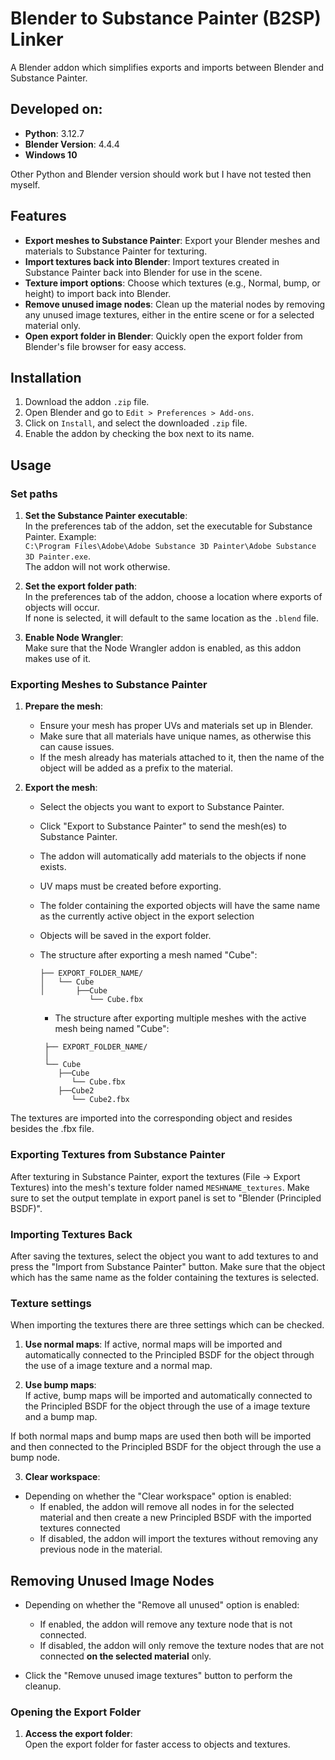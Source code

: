 ﻿# Blender to Substance Painter (B2SP) Linker

A Blender addon which simplifies exports and imports between Blender and Substance Painter.

## Developed on:
- **Python**: 3.12.7  
- **Blender Version**: 4.4.4
- **Windows 10**

Other Python and Blender version should work but I have not tested then myself.


## Features

- **Export meshes to Substance Painter**: Export your Blender meshes and materials to Substance Painter for texturing.
- **Import textures back into Blender**: Import textures created in Substance Painter back into Blender for use in the scene.
- **Texture import options**: Choose which textures (e.g., Normal, bump, or height) to import back into Blender.
- **Remove unused image nodes**: Clean up the material nodes by removing any unused image textures, either in the entire scene or for a selected material only.
- **Open export folder in Blender**: Quickly open the export folder from Blender's file browser for easy access.

## Installation

1. Download the addon `.zip` file.  
2. Open Blender and go to `Edit > Preferences > Add-ons`.  
3. Click on `Install`, and select the downloaded `.zip` file.  
4. Enable the addon by checking the box next to its name.

## Usage

### Set paths

1. **Set the Substance Painter executable**:  
   In the preferences tab of the addon, set the executable for Substance Painter. Example:  
   `C:\Program Files\Adobe\Adobe Substance 3D Painter\Adobe Substance 3D Painter.exe`.  
   The addon will not work otherwise.

2. **Set the export folder path**:  
   In the preferences tab of the addon, choose a location where exports of objects will occur.  
   If none is selected, it will default to the same location as the `.blend` file.

3. **Enable Node Wrangler**:  
   Make sure that the Node Wrangler addon is enabled, as this addon makes use of it.

### Exporting Meshes to Substance Painter

1. **Prepare the mesh**:  
   - Ensure your mesh has proper UVs and materials set up in Blender.  
   - Make sure that all materials have unique names, as otherwise this can cause issues.
   - If the mesh already has materials attached to it, then the name of the object will be added as a prefix to the material. 

2. **Export the mesh**:  
   - Select the objects you want to export to Substance Painter.  
   - Click "Export to Substance Painter" to send the mesh(es) to Substance Painter.  
   - The addon will automatically add materials to the objects if none exists.  
   - UV maps must be created before exporting.
   - The folder containing the exported objects will have the same name as the currently active object in the export selection  
   - Objects will be saved in the export folder.

   - The structure after exporting a mesh named "Cube":
     ```
     ├── EXPORT_FOLDER_NAME/
     │   └── Cube
     │       ├──Cube
                └── Cube.fbx
     ```
      - The structure after exporting multiple meshes with the active mesh being named "Cube":
     ```
      ├── EXPORT_FOLDER_NAME/
      │ 
      └── Cube
      	 ├──Cube
      	    └── Cube.fbx
      	 ├──Cube2
      	    └── Cube2.fbx
     ```
The textures are imported into the corresponding object and resides besides the .fbx file. 


### Exporting Textures from Substance Painter

After texturing in Substance Painter, export the textures (File → Export Textures) into the mesh's texture folder named `MESHNAME_textures`. Make sure to set the output template in export panel is set to "Blender (Principled BSDF)".

### Importing Textures Back

After saving the textures, select the object you want to add textures to and press the "Import from Substance Painter" button. Make sure that the object which has the same name as the folder containing the textures is selected. 


### Texture settings

When importing the textures there are three settings which can be checked. 

1. **Use normal maps**:
   If active, normal maps will be imported and automatically connected to the Principled BSDF for the object through the use of a image texture and a normal map.

2. **Use bump maps**:  
   If active, bump maps will be imported and automatically connected to the Principled BSDF for the object through the use of a image texture and a bump map.

If both normal maps and bump maps are used then both will be imported and then connected to the Principled BSDF for the object through the use a bump node. 

3. **Clear workspace**:  
- Depending on whether the "Clear workspace" option is enabled:
  - If enabled, the addon will remove all nodes in for the selected material and then create a new Principled BSDF with the imported textures connected
  - If disabled, the addon will import the textures without removing any previous node in the material. 
## Removing Unused Image Nodes

- Depending on whether the "Remove all unused" option is enabled:
  - If enabled, the addon will remove any texture node that is not connected.
  - If disabled, the addon will only remove the texture nodes that are not connected **on the selected material** only.

- Click the "Remove unused image textures" button to perform the cleanup.

### Opening the Export Folder

1. **Access the export folder**:  
   Open the export folder for faster access to objects and textures.
